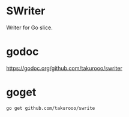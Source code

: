 # SWriter
Writer for Go slice.

# godoc
https://godoc.org/github.com/takurooo/swriter

# goget
``go get github.com/takurooo/swrite``

